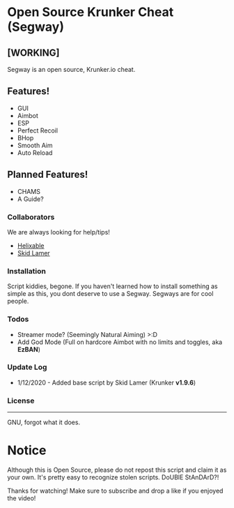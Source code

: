 # Open Source Krunker Cheat (Segway)

## [WORKING]
Segway is an open source, Krunker.io cheat. 
## Features!

  - GUI
  - Aimbot
  - ESP
  - Perfect Recoil
  - BHop
  - Smooth Aim
  - Auto Reload

## Planned Features!

  - CHAMS
  - A Guide?

### Collaborators

We are always looking for help/tips!

* [Helixable](https://github.com/Helixable)
* [Skid Lamer](https://github.com/SkidLamer)

### Installation

Script kiddies, begone. If you haven't learned how to install something as simple as this, you dont deserve to use a Segway. Segways are for cool people. 

### Todos

 - Streamer mode? (Seemingly Natural Aiming) >:D
 - Add God Mode (Full on hardcore Aimbot with no limits and toggles, aka **EzBAN**)

### Update Log
 - 1/12/2020 - Added base script by Skid Lamer (Krunker **v1.9.6**)

### License
----

GNU, forgot what it does.

# Notice
Although this is Open Source, please do not repost this script and claim it as your own. It's pretty easy to recognize stolen scripts. DoUBlE StAnDArD?!

Thanks for watching! Make sure to subscribe and drop a like if you enjoyed the video!
